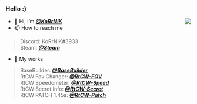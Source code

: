 
### Hello :)
<img align="right" src="https://github-readme-stats.vercel.app/api?username=KoRrNiK&show_icons=true&theme=dark" />

- 👋 Hi, I’m [**_@KoRrNiK_**](https://github.com/KoRrNiK/)
- 📫 How to reach me
> Discord: KoRrNiK#3933 \
> Steam: [**_@Steam_**](https://steamcommunity.com/id/korrnik)
- 🌱 My works 
> BaseBuilder: [**_@BaseBuilder_**](https://github.com/KoRrNiK/BaseBuilder-TURBO) \
> RtCW Fov Changer: [**_@RtCW-FOV_**](https://github.com/KoRrNiK/rtcw_fov-changer) \
> RtCW Speedometer: [**_@RtCW-Speed_**](https://github.com/KoRrNiK/rtcw_speedometer) \
> RtCW Secret Info: [**_@RtCW-Secret_**](https://github.com/KoRrNiK/rtcw_secret-treasure_info) \
> RtCW PATCH 1.45a: [**_@RtCW-Patch_**](https://github.com/KoRrNiK/RtCW-Patch_145a) 



